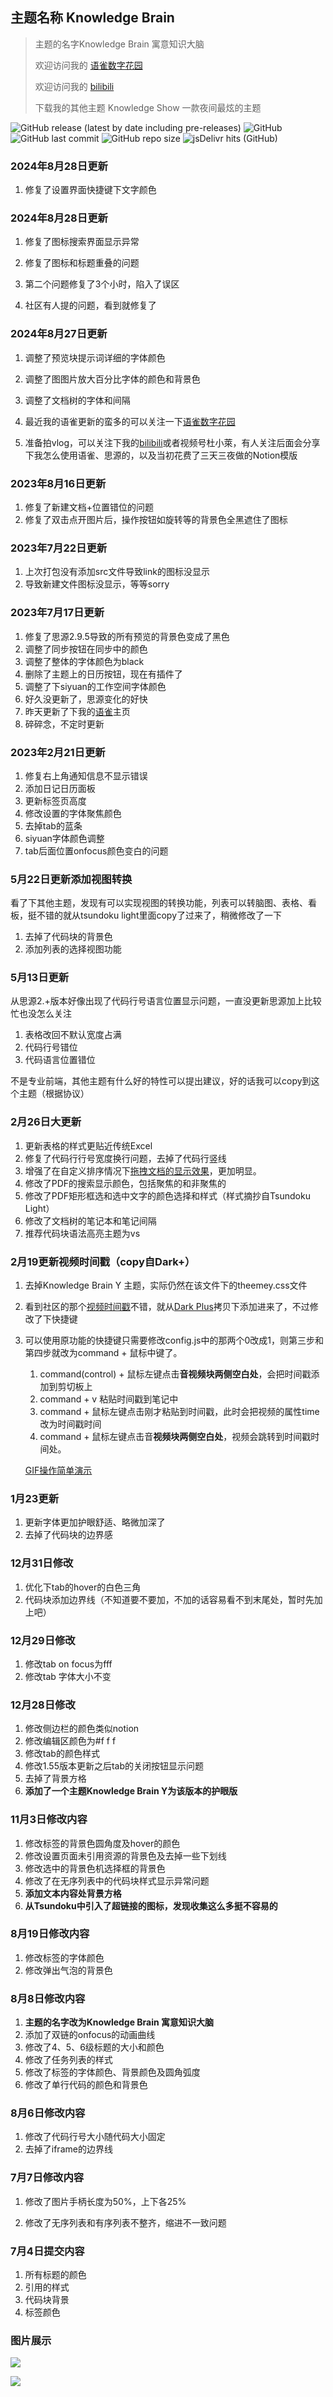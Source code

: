 ##  主题名称 Knowledge Brain

> 主题的名字Knowledge Brain 寓意知识大脑
> 
> 欢迎访问我的 [语雀数字花园](https://www.yuque.com/lanedu)
>
> 欢迎访问我的 [bilibili](https://space.bilibili.com/85894775)
>
> 
> 下载我的其他主题 Knowledge Show 一款夜间最炫的主题


![GitHub release (latest by date including pre-releases)](https://img.shields.io/github/release/lanedu/Knowledge-Brain?include_prereleases)
![GitHub](https://img.shields.io/github/license/lanedu/Knowledge-Brain)
![GitHub last commit](https://img.shields.io/github/last-commit/lanedu/Knowledge-Brain)
![GitHub repo size](https://img.shields.io/github/repo-size/lanedu/Knowledge-Brain)
![jsDelivr hits (GitHub)](https://img.shields.io/jsdelivr/gh/hy/lanedu/Knowledge-Brain?label=hits)

### 2024年8月28日更新

1. 修复了设置界面快捷键下文字颜色



### 2024年8月28日更新

1. 修复了图标搜索界面显示异常

2. 修复了图标和标题重叠的问题

3. 第二个问题修复了3个小时，陷入了误区

4. 社区有人提的问题，看到就修复了


### 2024年8月27日更新

1. 调整了预览块提示词详细的字体颜色

2. 调整了图图片放大百分比字体的颜色和背景色

3. 调整了文档树的字体和间隔

4. 最近我的语雀更新的蛮多的可以关注一下[语雀数字花园](https://www.yuque.com/lanedu)
5. 准备拍vlog，可以关注下我的[bilibili](https://space.bilibili.com/85894775)或者视频号杜小萊，有人关注后面会分享下我怎么使用语雀、思源的，以及当初花费了三天三夜做的Notion模版


### 2023年8月16日更新
1. 修复了新建文档+位置错位的问题
2. 修复了双击点开图片后，操作按钮如旋转等的背景色全黑遮住了图标

### 2023年7月22日更新
1. 上次打包没有添加src文件导致link的图标没显示
2. 导致新建文件图标没显示，等等sorry

### 2023年7月17日更新
1. 修复了思源2.9.5导致的所有预览的背景色变成了黑色
2.   调整了同步按钮在同步中的颜色
3.   调整了整体的字体颜色为black
4.   删除了主题上的日历按钮，现在有插件了
5.   调整了下siyuan的工作空间字体颜色
6.   好久没更新了，思源变化的好快
7.   昨天更新了下我的[语雀](https://www.yuque.com/lanedu)主页
8.   碎碎念，不定时更新


### 2023年2月21日更新
1. 修复右上角通知信息不显示错误
1. 添加日记日历面板
2.   更新标签页高度
3.   修改设置的字体聚焦颜色
4. 去掉tab的蓝条
5.   siyuan字体颜色调整
6.   tab后面位置onfocus颜色变白的问题
### 5月22日更新添加视图转换

看了下其他主题，发现有可以实现视图的转换功能，列表可以转脑图、表格、看板，挺不错的就从tsundoku light里面copy了过来了，稍微修改了一下

1. 去掉了代码块的背景色
2. 添加列表的选择视图功能

### 5月13日更新

从思源2.+版本好像出现了代码行号语言位置显示问题，一直没更新思源加上比较忙也没怎么关注

1. 表格改回不默认宽度占满
2. 代码行号错位
3. 代码语言位置错位

不是专业前端，其他主题有什么好的特性可以提出建议，好的话我可以copy到这个主题（根据协议）

### 2月26日大更新

1. 更新表格的样式更贴近传统Excel
2. 修复了代码行行号宽度换行问题，去掉了代码行竖线
3. 增强了在自定义排序情况下[拖拽文档的显示效果](https://github.com/LaneDu/Knowledge-Brain/issues/2)，更加明显。
3. 修改了PDF的搜索显示颜色，包括聚焦的和非聚焦的
3. 修改了PDF矩形框选和选中文字的颜色选择和样式（样式摘抄自Tsundoku Light）
3. 修改了文档树的笔记本和笔记间隔
3. 推荐代码块语法高亮主题为vs

### 2月19更新视频时间戳（copy自Dark+）

1. 去掉Knowledge Brain Y 主题，实际仍然在该文件下的theemey.css文件

2. 看到社区的那个[视频时间戳](https://ld246.com/article/1645210285263)不错，就从[Dark Plus](https://github.com/Zuoqiu-Yingyi/siyuan-theme-dark-plus)拷贝下添加进来了，不过修改了下快捷键

3. 可以使用原功能的快捷键只需要修改config.js中的那两个0改成1，则第三步和第四步就改为command + 鼠标中键了。
   1. command(control) + 鼠标左键点击**音视频块两侧空白处**，会把时间戳添加到剪切板上
   2. command + v 粘贴时间戳到笔记中
   3. command + 鼠标左键点击刚才粘贴到时间戳，此时会把视频的属性time改为时间戳时间
   4. command + 鼠标左键点击音**视频块两侧空白处**，视频会跳转到时间戳时间处。
   
   [GIF操作简单演示](https://b3logfile.com/file/2022/02/2022.02.19.13.50-5d195148.gif)
### 1月23更新

1. 更新字体更加护眼舒适、略微加深了
2. 去掉了代码块的边界感

### 12月31日修改

1. 优化下tab的hover的白色三角
2. 代码块添加边界线（不知道要不要加，不加的话容易看不到末尾处，暂时先加上吧）

### 12月29日修改

1. 修改tab on focus为fff
2. 修改tab 字体大小不变

### 12月28日修改

1. 修改侧边栏的颜色类似notion
2. 修改编辑区颜色为#f f f
3. 修改tab的颜色样式
4. 修改1.55版本更新之后tab的关闭按钮显示问题
5. 去掉了背景方格
7. **添加了一个主题Knowledge Brain Y为该版本的护眼版**

### 11月3日修改内容

1. 修改标签的背景色圆角度及hover的颜色
2. 修改设置页面未引用资源的背景色及去掉一些下划线
3. 修改选中的背景色机选择框的背景色
4. 修改了在无序列表中的代码块样式显示异常问题
5. **添加文本内容处背景方格**
6. **从Tsundoku中引入了超链接的图标，发现收集这么多挺不容易的**

### 8月19日修改内容

1. 修改标签的字体颜色
2. 修改弹出气泡的背景色

### 8月8日修改内容

1. **主题的名字改为Knowledge Brain 寓意知识大脑**
2. 添加了双链的onfocus的动画曲线
3. 修改了4、5、6级标题的大小和颜色
4. 修改了任务列表的样式
5. 修改了标签的字体颜色、背景颜色及圆角弧度
6. 修改了单行代码的颜色和背景色

### 8月6日修改内容

1. 修改了代码行号大小随代码大小固定
2. 去掉了iframe的边界线

### 7月7日修改内容

1. 修改了图片手柄长度为50%，上下各25%

2. 修改了无序列表和有序列表不整齐，缩进不一致问题

### 7月4日提交内容

1. 所有标题的颜色
2. 引用的样式
3. 代码块背景
4. 标签颜色

### 图片展示

![](https://b3logfile.com/siyuan/1619927307428/assets/image-20220226213038-ja2t8i2.png?imageView2/2/interlace/1/format/jpg)

![](https://b3logfile.com/siyuan/1619927307428/assets/image-20220226212824-i2wrtke.png?imageView2/2/interlace/1/format/jpg)







